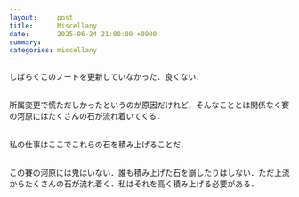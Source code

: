 ```yaml
---
layout:     post
title:      Miscellany
date:       2025-06-24 21:00:00 +0900
summary:     
categories: miscellany
---
```


しばらくこのノートを更新していなかった．良くない．
<br><br>

所属変更で慌ただしかったというのが原因だけれど，そんなこととは関係なく賽の河原にはたくさんの石が流れ着いてくる．
<br><br>

私の仕事はここでこれらの石を積み上げることだ．
<br><br>

この賽の河原には鬼はいない．誰も積み上げた石を崩したりはしない．ただ上流からたくさんの石が流れ着く．私はそれを高く積み上げる必要がある．
<br><br>
